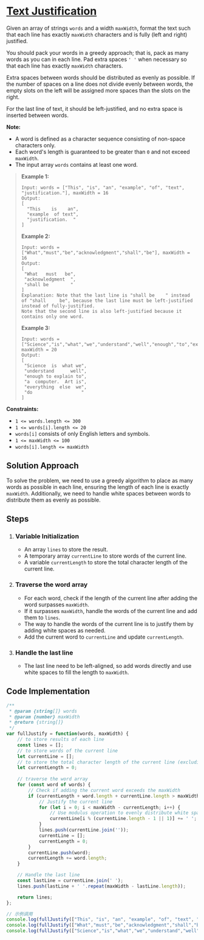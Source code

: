 # [Text Justification](https://leetcode.cn/problems/text-justification/)

Given an array of strings `words` and a width `maxWidth`, format the text such that each line has exactly `maxWidth` characters and is fully (left and right) justified.

You should pack your words in a greedy approach; that is, pack as many words as you can in each line. Pad extra spaces `' '` when necessary so that each line has exactly `maxWidth` characters.

Extra spaces between words should be distributed as evenly as possible. If the number of spaces on a line does not divide evenly between words, the empty slots on the left will be assigned more spaces than the slots on the right.

For the last line of text, it should be left-justified, and no extra space is inserted between words.

**Note:**

- A word is defined as a character sequence consisting of non-space characters only.
- Each word's length is guaranteed to be greater than `0` and not exceed `maxWidth`.
- The input array `words` contains at least one word.



>**Example 1:**
>
>```
>Input: words = ["This", "is", "an", "example", "of", "text", "justification."], maxWidth = 16
>Output:
>[
>   "This    is    an",
>   "example  of text",
>   "justification.  "
>]
>```
>
>**Example 2:**
>
>```
>Input: words = ["What","must","be","acknowledgment","shall","be"], maxWidth = 16
>Output:
>[
>  "What   must   be",
>  "acknowledgment  ",
>  "shall be        "
>]
>Explanation: Note that the last line is "shall be    " instead of "shall     be", because the last line must be left-justified instead of fully-justified.
>Note that the second line is also left-justified because it contains only one word.
>```
>
>**Example 3:**
>
>```
>Input: words = ["Science","is","what","we","understand","well","enough","to","explain","to","a","computer.","Art","is","everything","else","we","do"], maxWidth = 20
>Output:
>[
>  "Science  is  what we",
>  "understand      well",
>  "enough to explain to",
>  "a  computer.  Art is",
>  "everything  else  we",
>  "do                  "
>]
>```
>

**Constraints:**

- `1 <= words.length <= 300`
- `1 <= words[i].length <= 20`
- `words[i]` consists of only English letters and symbols.
- `1 <= maxWidth <= 100`
- `words[i].length <= maxWidth`



## Solution Approach

To solve the problem, we need to use a greedy algorithm to place as many words as possible in each line, ensuring the length of each line is exactly `maxWidth`. Additionally, we need to handle white spaces between words to distribute them as evenly as possible.

## Steps

1. ### Variable Initialization

   * An array `lines` to store the result.
   * A temporary array `currentLine` to store words of the current line.
   * A variable  `currentLength` to store the total character length of the current line.

2. ### Traverse the word array

   * For each word, check if the length of the current line after adding the word surpasses `maxWidth`.
   * If it surpasses `maxWidth`, handle the words of the current line and add them to `lines`.
   * The way to handle the words of the current line is to justify them by adding white spaces as needed.
   * Add the current word to `currentLine` and update `currentLength`.

3. ### Handle the last line

   * The last line need to be left-aligned, so add words directly and use white spaces to fill the length to `maxWidth`.

## Code Implementation

```js
/**
 * @param {string[]} words
 * @param {number} maxWidth
 * @return {string[]}
 */
var fullJustify = function(words, maxWidth) {
    // to store results of each line
    const lines = [];
    // to store words of the current line
    let currentLine = [];
    // to store the total character length of the current line (excluding spaces)
    let currentLength = 0;
	
    // traverse the word array
    for (const word of words) {
        // Check if adding the current word exceeds the maxWidth
        if (currentLength + word.length + currentLine.length > maxWidth) {
            // Justify the current line
            for (let i = 0; i < maxWidth - currentLength; i++) {
                // Use modulus operation to evenly distribute white spaces between each word.
                currentLine[i % (currentLine.length - 1 || 1)] += ' ';
            }
            lines.push(currentLine.join(''));
            currentLine = [];
            currentLength = 0;
        }
        currentLine.push(word);
        currentLength += word.length;
    }

    // Handle the last line
    const lastLine = currentLine.join(' ');
    lines.push(lastLine + ' '.repeat(maxWidth - lastLine.length));

    return lines;
};

// 示例调用
console.log(fullJustify(["This", "is", "an", "example", "of", "text", "justification."], 16));
console.log(fullJustify(["What","must","be","acknowledgment","shall","be"], 16));
console.log(fullJustify(["Science","is","what","we","understand","well","enough","to","explain","to","a","computer.","Art","is","everything","else","we","do"], 20));

```



